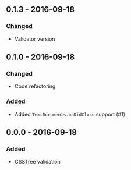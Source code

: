## 0.1.3 - 2016-09-18

### Changed

- Validator version

## 0.1.0 - 2016-09-18

### Changed

- Code refactoring

### Added

- Added `TextDocuments.onDidClose` support (#1)

## 0.0.0 - 2016-09-18

### Added

- CSSTree validation